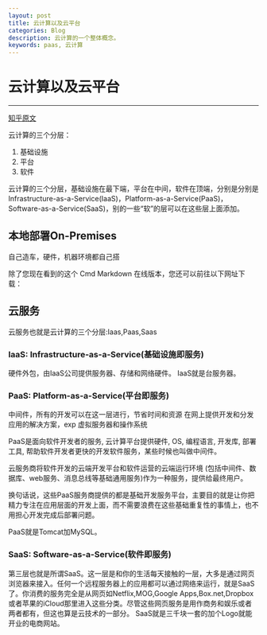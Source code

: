 ```yaml
---
layout: post
title: 云计算以及云平台
categories: Blog
description: 云计算的一个整体概念。
keywords: paas, 云计算
---
```


# 云计算以及云平台

------

[知乎原文][1]

云计算的三个分层：
 1. 基础设施
 2. 平台
 3. 软件

云计算的三个分层，基础设施在最下端，平台在中间，软件在顶端，分别是分别是Infrastructure-as-a-Service(IaaS)，Platform-as-a-Service(PaaS)，Software-as-a-Service(SaaS)，别的一些“软”的层可以在这些层上面添加。

## 本地部署On-Premises ##
自己造车，硬件，机器环境都自己搭

除了您现在看到的这个 Cmd Markdown 在线版本，您还可以前往以下网址下载：

## 云服务 ##
云服务也就是云计算的三个分层:Iaas,Paas,Saas
### IaaS: Infrastructure-as-a-Service(基础设施即服务) ###
硬件外包，由IaaS公司提供服务器、存储和网络硬件。
IaaS就是台服务器。
### PaaS: Platform-as-a-Service(平台即服务) ###
中间件，所有的开发可以在这一层进行，节省时间和资源
在网上提供开发和分发应用的解决方案，exp 虚拟服务器和操作系统

PaaS是面向软件开发者的服务, 云计算平台提供硬件, OS, 编程语言, 开发库, 部署工具, 帮助软件开发者更快的开发软件服务，某些时候也叫做中间件。

云服务商将软件开发的云端开发平台和软件运营的云端运行环境 (包括中间件、数据库、web服务、消息总线等基础通用服务)作为一种服务，提供给最终用户。

换句话说，这些PaaS服务商提供的都是基础开发服务平台，主要目的就是让你把精力专注在应用层面的开发上面，而不需要浪费在这些基础重复性的事情上，也不用担心开发完成后部署问题。

PaaS就是Tomcat加MySQL。

### SaaS: Software-as-a-Service(软件即服务) ###
第三层也就是所谓SaaS。这一层是和你的生活每天接触的一层，大多是通过网页浏览器来接入。任何一个远程服务器上的应用都可以通过网络来运行，就是SaaS了。你消费的服务完全是从网页如Netflix,MOG,Google Apps,Box.net,Dropbox或者苹果的iCloud那里进入这些分类。尽管这些网页服务是用作商务和娱乐或者两者都有，但这也算是云技术的一部分。
SaaS就是三千块一套的加个Logo就能开业的电商网站。


  [1]: https://www.zhihu.com/question/21641778/answer/62523535?utm_source=wechat_session&utm_medium=social&from=singlemessage